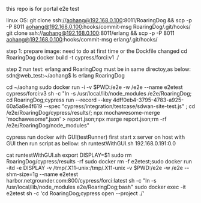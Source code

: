 this repo is for portal e2e test

linux OS:
git clone ssh://aohang@192.168.0.100:8011/RoaringDog && scp -p -P 8011 aohang@192.168.0.100:hooks/commit-msg RoaringDog/.git/hooks/
git clone ssh://aohang@192.168.0.100:8011/erlang && scp -p -P 8011 aohang@192.168.0.100:hooks/commit-msg erlang/.git/hooks/

step 1:
prepare image: need to do at first time or the Dockfile changed
cd RoaringDog
docker build -t cypress/forci:v1 ./

step 2 
run test:
erlang and RoaringDog must be in same directoy,as below:
sdn@web_test:~/aohang$ ls
erlang  RoaringDog

cd ~/aohang
sudo docker run -i -v $PWD:/e2e -w /e2e  --name e2etest cypress/forci:v3  sh -c "ln -s /usr/local/lib/node_modules /e2e/RoaringDog; cd RoaringDog;cypress run --record --key 4dff0eb4-3795-4783-a925-60a5a8e4f619 --spec "cypress/integration/testcase/sdwan-site-test.js" ; cd /e2e/RoaringDog/cypress/results/; npx mochawesome-merge 'mochawesome*.json' > report.json;npx marge report.json;rm -rf /e2e/RoaringDog/node_modules"

cypress run docker with GUI(testRunner)
first start x server on host with GUI
then run script as bellow:
 sh runtestWithGUI.sh 192.168.0.191:0.0

cat runtestWithGUI.sh
export DISPLAY=$1
sudo rm RoaringDog/cypress/results -rf
sudo docker rm -f e2etest;sudo docker run -itd -e DISPLAY -v /tmp/.X11-unix:/tmp/.X11-unix -v $PWD:/e2e -w /e2e --shm-size=1g --name e2etest harbor.netgrounder.com:800/cypress/forci:latest  sh -c "ln -s /usr/local/lib/node_modules e2e/RoaringDog;bash"
sudo docker exec -it e2etest sh -c 'cd RoaringDog;cypress open --project ./'